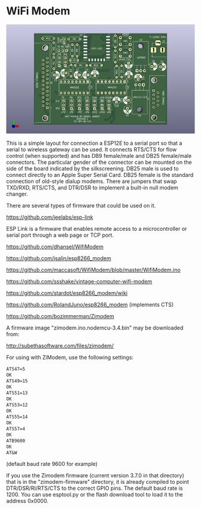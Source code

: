 # WiFi Modem

![WiFiModem](board/WiFiModem.png)

This is a simple layout for connection a ESP12E to a serial port so that a serial to wireless gateway can be used.  It connects RTS/CTS for flow control (when supported) and has DB9 female/male and DB25 female/male connectors.  The particular gender of the connector can be mounted on the side of the board indicated by the silkscreening.  DB25 male is used to connect directly to an Apple Super Serial Card.  DB25 female is the standard connection of old-style dialup modems.  There are jumpers that swap TXD/RXD, RTS/CTS, and DTR/DSR to implement a built-in null modem changer.

There are several types of firmware that could be used on it.

https://github.com/jeelabs/esp-link

ESP Link is a firmware that enables remote access to a microcontroller or serial port through a web page or TCP port.

https://github.com/dhansel/WifiModem

https://github.com/jsalin/esp8266_modem

https://github.com/maccasoft/WifiModem/blob/master/WifiModem.ino

https://github.com/ssshake/vintage-computer-wifi-modem

https://github.com/stardot/esp8266_modem/wiki

https://github.com/RolandJuno/esp8266_modem    (implements CTS)

https://github.com/bozimmerman/Zimodem

A firmware image "zimodem.ino.nodemcu-3.4.bin" may be downloaded from:

http://subethasoftware.com/files/zimodem/

For using with ZiModem, use the following settings:

```
ATS47=5
OK
ATS49=15
OK
ATS51=13
OK
ATS53=12
OK
ATS55=14
OK
ATS57=4
OK
ATB9600
OK
AT&W
```
(default baud rate 9600 for example)

If you use the Zimodem firmware (current version 3.7.0 in that directory) that is in the "zimodem-firmware" directory, it is already compiled to point DTR/DSR/RI/RTS/CTS to the correct GPIO pins.  The default baud rate is 1200.  You can use esptool.py or the flash download tool to load it to the address 0x0000.
